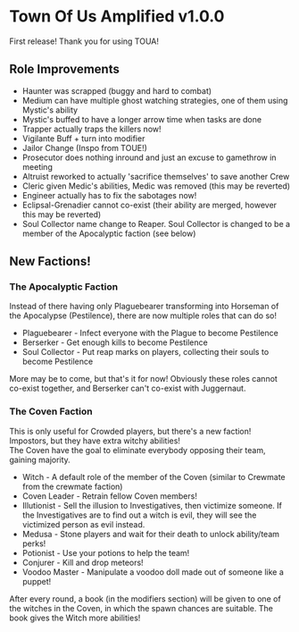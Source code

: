 # Town Of Us Amplified v1.0.0
First release! Thank you for using TOUA!
## **Role Improvements**
* Haunter was scrapped (buggy and hard to combat)
* Medium can have multiple ghost watching strategies, one of them using Mystic's ability
* Mystic's buffed to have a longer arrow time when tasks are done
* Trapper actually traps the killers now!
* Vigilante Buff + turn into modifier
* Jailor Change (Inspo from TOUE!)
* Prosecutor does nothing inround and just an excuse to gamethrow in meeting
* Altruist reworked to actually 'sacrifice themselves' to save another Crew
* Cleric given Medic's abilities, Medic was removed (this may be reverted)
* Engineer actually has to fix the sabotages now!
* Eclipsal-Grenadier cannot co-exist (their ability are  merged, however this may be reverted)
* Soul Collector name change to Reaper. Soul Collector is changed to be a member of the Apocalyptic faction (see below)

## **New Factions!**
### **The Apocalyptic Faction**
Instead of there having only Plaguebearer transforming into Horseman of the Apocalypse (Pestilence), there are now multiple roles that can do so!
* Plaguebearer - Infect everyone with the Plague to become Pestilence
* Berserker - Get enough kills to become Pestilence
* Soul Collector - Put reap marks on players, collecting their souls to become Pestilence

More may be to come, but that's it for now! Obviously these roles cannot co-exist together, and Berserker can't co-exist with Juggernaut.


### **The Coven Faction**
This is only useful for Crowded players, but there's a new faction! Impostors, but they have extra witchy abilities!\
The Coven have the goal to eliminate everybody opposing their team, gaining majority.
* Witch - A default role of the member of the Coven (similar to Crewmate from the crewmate faction)
* Coven Leader - Retrain fellow Coven members!
* Illutionist - Sell the illusion to Investigatives, then victimize someone. If the Investigatives are to find out a witch is evil, they will see the victimized person as evil instead.
* Medusa - Stone players and wait for their death to unlock ability/team perks!
* Potionist - Use your potions to help the team!
* Conjurer - Kill and drop meteors!
* Voodoo Master - Manipulate a voodoo doll made out of someone like a puppet!

After every round, a book (in the modifiers section) will be given to one of the witches in the Coven, in which the spawn chances are suitable. The book gives the Witch more abilities!


